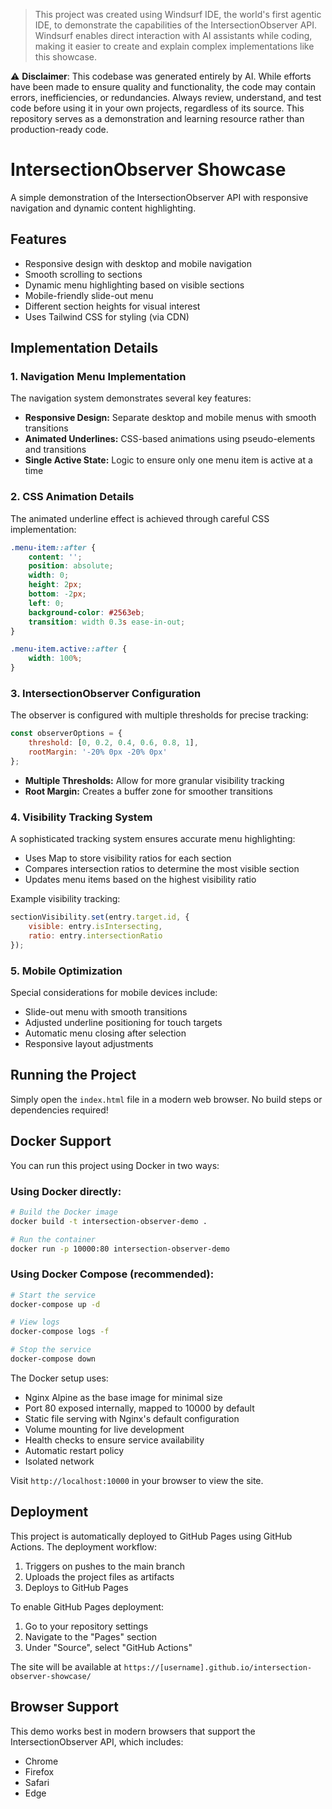 > This project was created using Windsurf IDE, the world's first agentic IDE, to demonstrate the capabilities of the IntersectionObserver API. Windsurf enables direct interaction with AI assistants while coding, making it easier to create and explain complex implementations like this showcase.

⚠️ **Disclaimer**: This codebase was generated entirely by AI. While efforts have been made to ensure quality and functionality, the code may contain errors, inefficiencies, or redundancies. Always review, understand, and test code before using it in your own projects, regardless of its source. This repository serves as a demonstration and learning resource rather than production-ready code.

# IntersectionObserver Showcase

A simple demonstration of the IntersectionObserver API with responsive navigation and dynamic content highlighting.

## Features

- Responsive design with desktop and mobile navigation
- Smooth scrolling to sections
- Dynamic menu highlighting based on visible sections
- Mobile-friendly slide-out menu
- Different section heights for visual interest
- Uses Tailwind CSS for styling (via CDN)

## Implementation Details

### 1. Navigation Menu Implementation

The navigation system demonstrates several key features:
- **Responsive Design:** Separate desktop and mobile menus with smooth transitions
- **Animated Underlines:** CSS-based animations using pseudo-elements and transitions
- **Single Active State:** Logic to ensure only one menu item is active at a time

### 2. CSS Animation Details

The animated underline effect is achieved through careful CSS implementation:

```css
.menu-item::after {
    content: '';
    position: absolute;
    width: 0;
    height: 2px;
    bottom: -2px;
    left: 0;
    background-color: #2563eb;
    transition: width 0.3s ease-in-out;
}

.menu-item.active::after {
    width: 100%;
}
```

### 3. IntersectionObserver Configuration

The observer is configured with multiple thresholds for precise tracking:

```javascript
const observerOptions = {
    threshold: [0, 0.2, 0.4, 0.6, 0.8, 1],
    rootMargin: '-20% 0px -20% 0px'
};
```

- **Multiple Thresholds:** Allow for more granular visibility tracking
- **Root Margin:** Creates a buffer zone for smoother transitions

### 4. Visibility Tracking System

A sophisticated tracking system ensures accurate menu highlighting:
- Uses Map to store visibility ratios for each section
- Compares intersection ratios to determine the most visible section
- Updates menu items based on the highest visibility ratio

Example visibility tracking:
```javascript
sectionVisibility.set(entry.target.id, {
    visible: entry.isIntersecting,
    ratio: entry.intersectionRatio
});
```

### 5. Mobile Optimization

Special considerations for mobile devices include:
- Slide-out menu with smooth transitions
- Adjusted underline positioning for touch targets
- Automatic menu closing after selection
- Responsive layout adjustments

## Running the Project

Simply open the `index.html` file in a modern web browser. No build steps or dependencies required!

## Docker Support

You can run this project using Docker in two ways:

### Using Docker directly:

```bash
# Build the Docker image
docker build -t intersection-observer-demo .

# Run the container
docker run -p 10000:80 intersection-observer-demo
```

### Using Docker Compose (recommended):

```bash
# Start the service
docker-compose up -d

# View logs
docker-compose logs -f

# Stop the service
docker-compose down
```

The Docker setup uses:
- Nginx Alpine as the base image for minimal size
- Port 80 exposed internally, mapped to 10000 by default
- Static file serving with Nginx's default configuration
- Volume mounting for live development
- Health checks to ensure service availability
- Automatic restart policy
- Isolated network

Visit `http://localhost:10000` in your browser to view the site.

## Deployment

This project is automatically deployed to GitHub Pages using GitHub Actions. The deployment workflow:
1. Triggers on pushes to the main branch
2. Uploads the project files as artifacts
3. Deploys to GitHub Pages

To enable GitHub Pages deployment:
1. Go to your repository settings
2. Navigate to the "Pages" section
3. Under "Source", select "GitHub Actions"

The site will be available at `https://[username].github.io/intersection-observer-showcase/`

## Browser Support

This demo works best in modern browsers that support the IntersectionObserver API, which includes:
- Chrome
- Firefox
- Safari
- Edge
